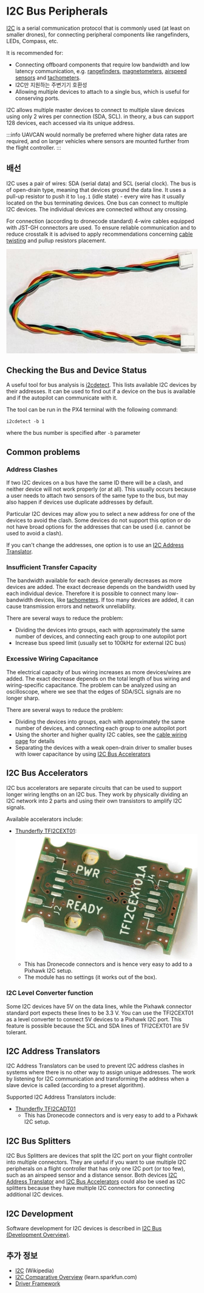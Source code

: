 # I2C Bus Peripherals

[I2C](https://en.wikipedia.org/wiki/I2C) is a serial communication protocol that is commonly used (at least on smaller drones), for connecting peripheral components like rangefinders, LEDs, Compass, etc.

It is recommended for:

- Connecting offboard components that require low bandwidth and low latency communication, e.g. [rangefinders](../sensor/rangefinders.md), [magnetometers](../gps_compass/magnetometer.md), [airspeed sensors](../sensor/airspeed.md) and [tachometers](../sensor/tachometers.md).
- I2C만 지원하는 주변기기 호환성
- Allowing multiple devices to attach to a single bus, which is useful for conserving ports.

I2C allows multiple master devices to connect to multiple slave devices using only 2 wires per connection (SDA, SCL).
in theory, a bus can support 128 devices, each accessed via its unique address.

:::info
UAVCAN would normally be preferred where higher data rates are required, and on larger vehicles where sensors are mounted further from the flight controller.
:::

## 배선

I2C uses a pair of wires: SDA (serial data) and SCL (serial clock).
The bus is of open-drain type, meaning that devices ground the data line.
It uses a pull-up resistor to push it to `log.1` (idle state) - every wire has it usually located on the bus terminating devices.
One bus can connect to multiple I2C devices.
The individual devices are connected without any crossing.

For connection (according to dronecode standard) 4-wire cables equipped with JST-GH connectors are used.
To ensure reliable communication and to reduce crosstalk it is advised to apply recommendations concerning [cable twisting](../assembly/cable_wiring.md#i2c-cables) and pullup resistors placement.

![Cable twisting](../../assets/hardware/cables/i2c_jst-gh_cable.jpg)

## Checking the Bus and Device Status

A useful tool for bus analysis is [i2cdetect](../modules/modules_command.md#i2cdetect).
This lists available I2C devices by their addresses.
It can be used to find out if a device on the bus is available and if the autopilot can communicate with it.

The tool can be run in the PX4 terminal with the following command:

```
i2cdetect -b 1
```

where the bus number is specified after `-b` parameter

## Common problems

### Address Clashes

If two I2C devices on a bus have the same ID there will be a clash, and neither device will not work properly (or at all).
This usually occurs because a user needs to attach two sensors of the same type to the bus, but may also happen if devices use duplicate addresses by default.

Particular I2C devices may allow you to select a new address for one of the devices to avoid the clash.
Some devices do not support this option or do not have broad options for the addresses that can be used (i.e. cannot be used to avoid a clash).

If you can't change the addresses, one option is to use an [I2C Address Translator](#i2c-address-translators).

### Insufficient Transfer Capacity

The bandwidth available for each device generally decreases as more devices are added. The exact decrease depends on the bandwidth used by each individual device. Therefore it is possible to connect many low-bandwidth devices, like [tachometers](../sensor/tachometers.md).
If too many devices are added, it can cause transmission errors and network unreliability.

There are several ways to reduce the problem:

- Dividing the devices into groups, each with approximately the same number of devices, and connecting each group to one autopilot port
- Increase bus speed limit (usually set to 100kHz for external I2C bus)

### Excessive Wiring Capacitance

The electrical capacity of bus wiring increases as more devices/wires are added. The exact decrease depends on the total length of bus wiring and wiring-specific capacitance.
The problem can be analyzed using an oscilloscope, where we see that the edges of SDA/SCL signals are no longer sharp.

There are several ways to reduce the problem:

- Dividing the devices into groups, each with approximately the same number of devices, and connecting each group to one autopilot port
- Using the shorter and higher quality I2C cables, see the [cable wiring page](../assembly/cable_wiring.md#i2c-cables) for details
- Separating the devices with a weak open-drain driver to smaller buses with lower capacitance by using [I2C Bus Accelerators](#i2c-bus-accelerators)

## I2C Bus Accelerators

I2C bus accelerators are separate circuits that can be used to support longer wiring lengths on an I2C bus.
They work by physically dividing an I2C network into 2 parts and using their own transistors to amplify I2C signals.

Available accelerators include:

- [Thunderfly TFI2CEXT01](https://docs.thunderfly.cz/avionics/TFI2CEXT01/):
  ![I2C bus extender](../../assets/peripherals/i2c_tfi2cext/tfi2cext01a_bottom.jpg)
  - This has Dronecode connectors and is hence very easy to add to a Pixhawk I2C setup.
  - The module has no settings (it works out of the box).

### I2C Level Converter function

Some I2C devices have 5V on the data lines, while the Pixhawk connector standard port expects these lines to be 3.3 V.
You can use the TFI2CEXT01 as a level converter to connect 5V devices to a Pixhawk I2C port. This feature is possible because the SCL and SDA lines of TFI2CEXT01 are 5V tolerant.

## I2C Address Translators

I2C Address Translators can be used to prevent I2C address clashes in systems where there is no other way to assign unique addresses.
The work by listening for I2C communication and transforming the address when a slave device is called (according to a preset algorithm).

Supported I2C Address Translators include:

- [Thunderfly TFI2CADT01](../sensor_bus/translator_tfi2cadt.md)
  - This has Dronecode connectors and is very easy to add to a Pixhawk I2C setup.

## I2C Bus Splitters

I2C Bus Splitters are devices that split the I2C port on your flight controller into multiple connectors.
They are useful if you want to use multiple I2C peripherals on a flight controller that has only one I2C port (or too few), such as an airspeed sensor and a distance sensor. Both devices [I2C Address Translator](../sensor_bus/translator_tfi2cadt.md) and [I2C Bus Accelerators](#i2c-bus-accelerators) could also be used as I2C splitters because they have multiple I2C connectors for connecting additional I2C devices.

## I2C Development

Software development for I2C devices is described in [I2C Bus (Development Overview)](../sensor_bus/i2c_development.md).

## 추가 정보

- [I2C](https://en.wikipedia.org/wiki/I%C2%B2C) (Wikipedia)
- [I2C Comparative Overview](https://learn.sparkfun.com/tutorials/i2c) (learn.sparkfun.com)
- [Driver Framework](../middleware/drivers.md)
